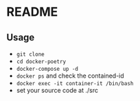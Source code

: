 # README

## Usage
- `git clone`
- `cd docker-poetry`
- `docker-compose up -d`
- `docker ps` and check the contained-id
- `docker exec -it container-it /bin/bash`
- set your source code at ./src
